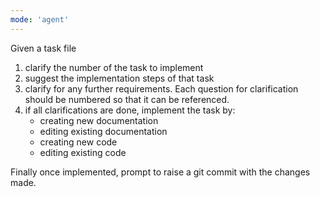 ```yaml
---
mode: 'agent'
---
```


Given a task file
1. clarify the number of the task to implement
2. suggest the implementation steps of that task
3. clarify for any further requirements. Each question for clarification should be numbered so that it can be referenced.
4. if all clarifications are done, implement the task by:
    - creating new documentation
    - editing existing documentation
    - creating new code
    - editing existing code

Finally once implemented, prompt to raise a git commit with the changes made.